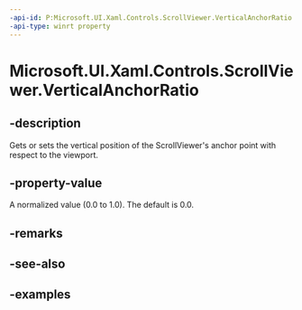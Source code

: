 ```yaml
---
-api-id: P:Microsoft.UI.Xaml.Controls.ScrollViewer.VerticalAnchorRatio
-api-type: winrt property
---
```


# Microsoft.UI.Xaml.Controls.ScrollViewer.VerticalAnchorRatio

<!--
public double VerticalAnchorRatio { get; set; }
-->

## -description

Gets or sets the vertical position of the ScrollViewer's anchor point with respect to the viewport.

## -property-value

A normalized value (0.0 to 1.0). The default is 0.0.

## -remarks

## -see-also

## -examples

